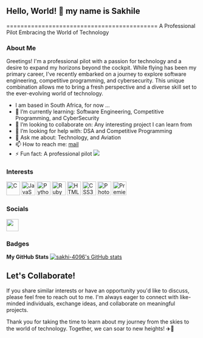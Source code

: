 ## Hello, World! 👋 my name is Sakhile
===========================================
A Professional Pilot Embracing the World of Technology

### About Me
Greetings! I'm a professional pilot with a passion for technology and a desire to expand my horizons beyond the cockpit. While flying has been my primary career, I've recently embarked on a journey to explore software engineering, competitive programming, and cybersecurity. This unique combination allows me to bring a fresh perspective and a diverse skill set to the ever-evolving world of technology.

- I am based in South Africa, for now ...
- 🌱 I’m currently learning: Software Engineering, Competitive Programming, and CyberSecurity
- 👯 I’m looking to collaborate on: Any interesting project I can learn from
- 🤔 I’m looking for help with: DSA and Competitive Programming
- 💬 Ask me about: Technology, and Aviation
- 📫 How to reach me: [mail](mailto:sakhilelindah@protonmail.com)
- ⚡ Fun fact: A professional pilot
<a href="https://www.github.com/sakhi-4096" target="_blank" rel="noreferrer"><img
src="https://img.shields.io/github/followers/danielcranney?logo=github&style=for-the-badge&color=0891b2&labelColor=1c1917" /></a>

### Interests
<p align="left">
<a href="https://docs.microsoft.com/en-us/cpp/?view=msvc-170" target="_blank" rel="noreferrer"><img src="https://raw.githubusercontent.com/danielcranney/readme-generator/main/public/icons/skills/c-colored.svg" width="36" height="36" alt="C" /></a>
<a href="https://developer.mozilla.org/en-US/docs/Web/JavaScript" target="_blank" rel="noreferrer"><img src="https://raw.githubusercontent.com/danielcranney/readme-generator/main/public/icons/skills/javascript-colored.svg" width="36" height="36" alt="JavaScript" /></a>
<a href="https://www.python.org/" target="_blank" rel="noreferrer"><img src="https://raw.githubusercontent.com/danielcranney/readme-generator/main/public/icons/skills/python-colored.svg" width="36" height="36" alt="Python" /></a>
<a href="https://www.ruby-lang.org/en/" target="_blank" rel="noreferrer"><img src="https://raw.githubusercontent.com/danielcranney/readme-generator/main/public/icons/skills/ruby-colored.svg" width="36" height="36" alt="Ruby" /></a>
<a href="https://developer.mozilla.org/en-US/docs/Glossary/HTML5" target="_blank" rel="noreferrer"><img src="https://raw.githubusercontent.com/danielcranney/readme-generator/main/public/icons/skills/html5-colored.svg" width="36" height="36" alt="HTML5" /></a>
<a href="https://www.w3.org/TR/CSS/#css" target="_blank" rel="noreferrer"><img src="https://raw.githubusercontent.com/danielcranney/readme-generator/main/public/icons/skills/css3-colored.svg" width="36" height="36" alt="CSS3" /></a>
<a href="https://www.adobe.com/uk/products/photoshop.html" target="_blank" rel="noreferrer"><img src="https://raw.githubusercontent.com/danielcranney/readme-generator/main/public/icons/skills/photoshop-colored.svg" width="36" height="36" alt="Photoshop" /></a>
<a href="https://www.adobe.com/uk/products/premiere.html" target="_blank" rel="noreferrer"><img src="https://raw.githubusercontent.com/danielcranney/readme-generator/main/public/icons/skills/premierepro-colored.svg" width="36" height="36" alt="Premiere Pro" /></a>

### Socials
<p align="left"> <a href="https://www.twitter.com/danielcranney" target="_blank" rel="noreferrer"><img src="https://raw.githubusercontent.com/danielcranney/readme-generator/main/public/icons/socials/twitter.svg" width="32" height="32" /></a></p>

### Badges

<b>My GitHub Stats</b>
<a href="http://www.github.com/sakhi-4096"><img src="https://github-readme-stats.vercel.app/api?username=sakhi-4096&show_icons=true&hide=contribs&count_private=true&title_color=0891b2&text_color=ffffff&icon_color=0891b2&bg_color=1c1917&hide_border=true&show_icons=true" alt="sakhi-4096's GitHub stats" /></a>

## Let's Collaborate!
If you share similar interests or have an opportunity you'd like to discuss, please feel free to reach out to me. I'm always eager to connect with like-minded individuals, exchange ideas, and collaborate on meaningful projects.

Thank you for taking the time to learn about my journey from the skies to the world of technology. Together, we can soar to new heights! ✈️🚀
